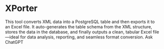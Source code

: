 # XPorter
This tool converts XML data into a PostgreSQL table and then exports it to an Excel file. It auto-generates the table schema from the XML structure, stores the data in the database, and finally outputs a clean, tabular Excel file—ideal for data analysis, reporting, and seamless format conversion.          Ask ChatGPT
